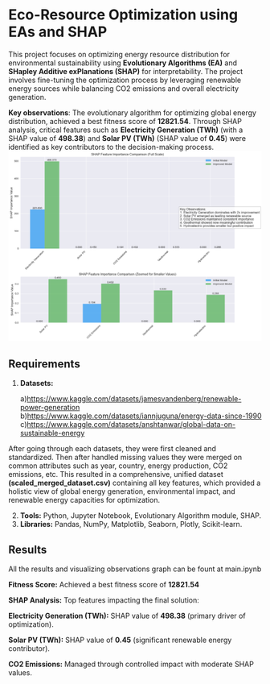 # Eco-Resource Optimization using EAs and SHAP

This project focuses on optimizing energy resource distribution for environmental sustainability using **Evolutionary Algorithms (EA)** and **SHapley Additive exPlanations (SHAP)** for interpretability. The project involves fine-tuning the optimization process by leveraging renewable energy sources while balancing CO2 emissions and overall electricity generation.

**Key observations**: The evolutionary algorithm for optimizing global energy distribution, achieved a best fitness score of **12821.54**. Through SHAP analysis, critical features such as **Electricity Generation (TWh)** (with a SHAP value of **498.38**) and **Solar PV (TWh)** (SHAP value of **0.45**) were identified as key contributors to the decision-making process.
![shap analysis](shap_analysis.png)

## Requirements

1. **Datasets:**

   a)https://www.kaggle.com/datasets/jamesvandenberg/renewable-power-generation
   b)https://www.kaggle.com/datasets/iannjuguna/energy-data-since-1990  
   c)https://www.kaggle.com/datasets/anshtanwar/global-data-on-sustainable-energy

After going through each datasets, they were first cleaned and standardized. Then after handled missing values they were merged on common attributes such as year, country, energy production, CO2 emissions, etc. This resulted in a comprehensive, unified dataset **(scaled_merged_dataset.csv)** containing all key features, which provided a holistic view of global energy generation, environmental impact, and renewable energy capacities for optimization.

2. **Tools:** Python, Jupyter Notebook, Evolutionary Algorithm module, SHAP.
3. **Libraries:** Pandas, NumPy, Matplotlib, Seaborn, Plotly, Scikit-learn.
   

## Results
All the results and visualizing observations graph can be fount at main.ipynb

**Fitness Score:** Achieved a best fitness score of **12821.54**

**SHAP Analysis:** Top features impacting the final solution:

   **Electricity Generation (TWh):** SHAP value of **498.38** (primary driver of optimization).
   
   **Solar PV (TWh):** SHAP value of **0.45** (significant renewable energy contributor).
   
   **CO2 Emissions:** Managed through controlled impact with moderate SHAP values.
